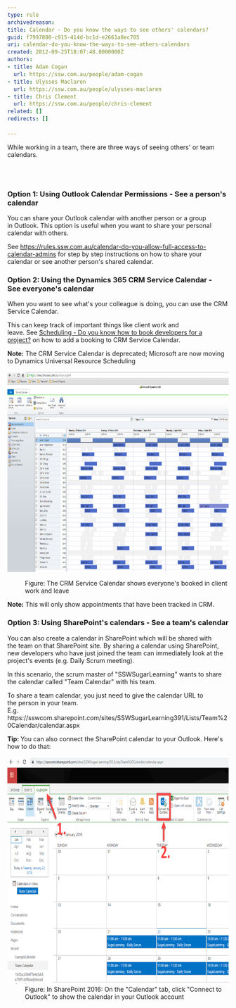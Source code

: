 ```yaml
---
type: rule
archivedreason: 
title: Calendar - Do you know the ways to see others' calendars?
guid: f7997808-c915-414d-bc1d-e2661a8ec705
uri: calendar-do-you-know-the-ways-to-see-others-calendars
created: 2012-09-25T18:07:48.0000000Z
authors:
- title: Adam Cogan
  url: https://ssw.com.au/people/adam-cogan
- title: Ulysses Maclaren
  url: https://ssw.com.au/people/ulysses-maclaren
- title: Chris Clement
  url: https://ssw.com.au/people/chris-clement
related: []
redirects: []

---
```



<p>​While working in a team, there are three ways of seeing others' or team calendars.​<br></p>
<br><excerpt class='endintro'></excerpt><br>
<h3 class="ssw15-rteElement-H3" style="text-align:left;">Option 1: Using Outlook Calendar Permissions - See a person's calendar<br></h3><p>You can share your Outlook calendar with another person or a group in Outlook. This option is useful when you want to share your personal calendar with others.<br></p><p>See <a href="/_layouts/15/FIXUPREDIRECT.ASPX?WebId=3dfc0e07-e23a-4cbb-aac2-e778b71166a2&TermSetId=07da3ddf-0924-4cd2-a6d4-a4809ae20160&TermId=86a7e3f1-964a-47bc-ba84-d28bd42d3df4">https://rules.ssw.com.au/calendar-do-you-allow-full-access-to-calendar-admins</a> for step by step instructions on how​ to share your calendar or see another person's shared calendar.<br></p><h3 class="ssw15-rteElement-H3">Option 2: Using the Dynamics 365 CRM Service Calendar - See everyone's calendar<br></h3><p>When you want to see what's your colleague is doing, you can use the CRM Service Calendar.<br></p><p>This can keep track of important things like client w​ork and leave. See <a href="/_layouts/15/FIXUPREDIRECT.ASPX?WebId=3dfc0e07-e23a-4cbb-aac2-e778b71166a2&TermSetId=07da3ddf-0924-4cd2-a6d4-a4809ae20160&TermId=d51b4fd0-dc73-4e51-a6fd-e2354b6add89" target="_blank">Scheduling - Do you know how to book developers for a project?</a> on how to add a booking to CRM Service Calendar.<br></p><p><strong>Note:</strong> The CRM Service Calendar is deprecated; Microsoft are now moving to Dynamics Universal Resource Scheduling <br><br><img src="ServiceCalendar.png" alt="ServiceCalendar.png" style="width:750px;height:454px;" /></p><dl class="image"><dd>Figure: The CRM Service Calendar shows everyone's booked in client work and leave</dd></dl><blockquote style="margin:0px 0px 0px 40px;border:none;padding:0px;text-align:left;"></blockquote><p> 
   <b>Note:</b> This will only show appointments that have been tracked in CRM. 
   <br></p><h3 class="ssw15-rteElement-H3" style="text-align:left;">Option 3: Using SharePoint's calendars - See a team's calendar<br></h3><p>You can also create a calendar in SharePoint which will be shared with the team on that SharePoint site. By sharing a calendar using SharePoint, new developers who have just joined the team can immediately look at the project's events (e.g. Daily Scrum meeting).<br></p><p>In this scenario, the scrum master of "SSWSugarLearning" wants to share the calendar called "Team Calendar" with his team.<br></p><p>To share a team calendar, you just need to give the calendar URL to the person in your team.<br>​E.g. https://sswcom.sharepoint.com/sites/SSWSugarLearning391/Lists/Team%20Calendar/calendar.aspx</p><p>
   <strong>Tip: </strong>You can also connect the SharePoint calendar to your Outlook. Here's how to do that: 
   <br></p><dl class="image"><dt> 
      <img src="sharepoint-sharing-calendar - using outlook.png" alt="sharepoint-sharing-calendar - using outlook.png" style="width:750px;height:518px;" /> 
   </dt><dd>Figure: In SharePoint 2016: On the "Calendar" tab, click "Connect to Outlook" to show the calendar in your Outlook account<br></dd></dl>


